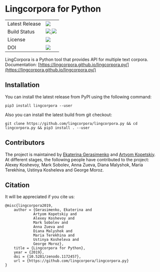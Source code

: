 # Lingcorpora for Python

<table>
  <tr>
    <td>Latest Release</td>
    <td>
      <a href="https://pypi.org/project/lingcorpora/"/>
      <img src="https://img.shields.io/pypi/v/lingcorpora.svg"/>
    </td>
  </tr>
  <tr>
    <td> Build Status </td>
    <td>
      <a href="https://travis-ci.org/lingcorpora/lingcorpora.py"/>
      <img src="https://travis-ci.org/lingcorpora/lingcorpora.py.svg"/>
      <a href="https://ci.appveyor.com/project/kategerasimenko/lingcorpora-py"/>
      <img src="https://ci.appveyor.com/api/projects/status/github/lingcorpora/lingcorpora.py?svg=true"/>
    </td>
  </tr>
  <tr>
    <td>License</td>
    <td>
      <a href="https://github.com/lingcorpora/lingcorpora.py/blob/master/LICENSE"/>
      <img src="https://img.shields.io/github/license/lingcorpora/lingcorpora.py.svg"/>
    </td>
  </tr>
  <tr>
    <td>DOI</td>
    <td>
      <a href="https://zenodo.org/badge/latestdoi/115459241"/>
      <img src="https://zenodo.org/badge/115459241.svg"/>
    </td>
  </tr>
</table>

LingCorpora is a Python tool that provides API for multiple text corpora.  
Documentation: [https://lingcorpora.github.io/lingcorpora.py/](https://lingcorpora.github.io/lingcorpora.py/)

## Installation

You can install the latest release from PyPI using the following command:

`pip3 install lingcorpora --user`

Also you can install the latest build from git checkout:

`git clone https://github.com/lingcorpora/lingcorpora.py && cd lingcorpora.py && pip3 install . --user`

## Contributors

The project is maintained by [Ekaterina Gerasimenko](https://github.com/kategerasimenko) and [Artyom Kopetskiy](https://github.com/akv17).
At different stages, the following people have contributed to the project: Alexey Koshevoy, Mark Sobolev, Anna Zueva, Diana Malyshok, Maria Terekhina, Ustinya Kosheleva and George Moroz.

## Citation

It will be appreciated if you cite us:

```
@misc{lingcorpora2019,
    author = {Gerasimenko, Ekaterina and
             Artyom Kopetskiy and
             Alexey Koshevoy and
             Mark Sobolev and
             Anna Zueva and
             Diana Malyshok and
             Maria Terekhina and
             Ustinya Kosheleva and
             George Moroz},
    title = {Lingcorpora for Python},
    year = {2019},
    doi = {10.5281/zenodo.1172457},
    url = {https://github.com/lingcorpora/lingcorpora.py}
}
```
